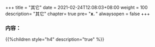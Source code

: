 +++
title = "其它"
date =  2021-02-24T12:08:03+08:00
weight = 100
description= "其它"
chapter= true
pre= "<b>x. </b>"
alwaysopen = false
+++

### 内容：

{{%children style="h4" description="true" %}}